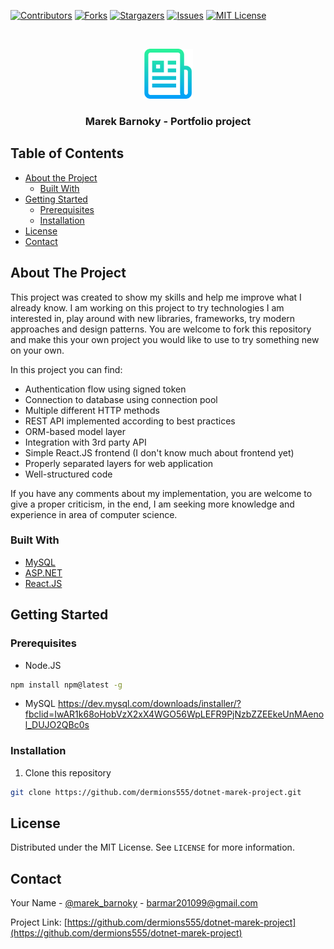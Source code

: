 [![Contributors][contributors-shield]][contributors-url]
[![Forks][forks-shield]][forks-url]
[![Stargazers][stars-shield]][stars-url]
[![Issues][issues-shield]][issues-url]
[![MIT License][license-shield]][license-url]

<br />
<p align="center">
  <a href="https://github.com/dermions555/dotnet-marek-project">
    <img src="images/logo.png" alt="Logo" width="80" height="80">
  </a>

  <h3 align="center">Marek Barnoky - Portfolio project</h3>
</p>



<!-- TABLE OF CONTENTS -->
## Table of Contents

* [About the Project](#about-the-project)
  * [Built With](#built-with)
* [Getting Started](#getting-started)
  * [Prerequisites](#prerequisites)
  * [Installation](#installation)
* [License](#license)
* [Contact](#contact)



<!-- ABOUT THE PROJECT -->
## About The Project

This project was created to show my skills and help me improve what I already know. I am working on this project to try technologies I am interested in, play around with new libraries, frameworks, try modern approaches and design patterns. You are welcome to fork this repository and make this your own project you would like to use to try something new on your own.

In this project you can find:
* Authentication flow using signed token
* Connection to database using connection pool
* Multiple different HTTP methods
* REST API implemented according to best practices
* ORM-based model layer
* Integration with 3rd party API
* Simple React.JS frontend (I don't know much about frontend yet)
* Properly separated layers for web application
* Well-structured code

If you have any comments about my implementation, you are welcome to give a proper criticism, in the end, I am seeking more knowledge and experience in area of computer science.

### Built With

* [MySQL](https://dev.mysql.com/doc/)
* [ASP.NET](https://dotnet.microsoft.com/apps/aspnet/)
* [React.JS](https://reactjs.org/)



<!-- GETTING STARTED -->
## Getting Started

### Prerequisites

* Node.JS
```sh
npm install npm@latest -g
```
* MySQL
https://dev.mysql.com/downloads/installer/?fbclid=IwAR1k68oHobVzX2xX4WGO56WpLEFR9PjNzbZZEEkeUnMAenol_DUJO2QBc0s

### Installation

1. Clone this repository
```sh
git clone https://github.com/dermions555/dotnet-marek-project.git
```



<!-- LICENSE -->
## License

Distributed under the MIT License. See `LICENSE` for more information.



<!-- CONTACT -->
## Contact

Your Name - [@marek_barnoky](https://www.facebook.com/marek.barnoky/) - barmar201099@gmail.com

Project Link: [https://github.com/dermions555/dotnet-marek-project](https://github.com/dermions555/dotnet-marek-project)



<!-- MARKDOWN LINKS & IMAGES -->
<!-- https://www.markdownguide.org/basic-syntax/#reference-style-links -->
[contributors-shield]: https://img.shields.io/github/contributors/dermions555/dotnet-marek-project.svg?style=flat-square
[contributors-url]: https://github.com/dermions555/dotnet-marek-project/graphs/contributors
[forks-shield]: https://img.shields.io/github/forks/dermions555/dotnet-marek-project.svg?style=flat-square
[forks-url]: https://github.com/dermions555/dotnet-marek-project/network/members
[stars-shield]: https://img.shields.io/github/stars/dermions555/dotnet-marek-project.svg?style=flat-square
[stars-url]: https://github.com/dermions555/dotnet-marek-project/stargazers
[issues-shield]: https://img.shields.io/github/issues/dermions555/dotnet-marek-project.svg?style=flat-square
[issues-url]: https://github.com/dermions555/dotnet-marek-project/issues
[license-shield]: https://img.shields.io/github/license/dermions555/dotnet-marek-project.svg?style=flat-square
[license-url]: https://github.com/dermions555/dotnet-marek-project/blob/master/LICENSE.txt
